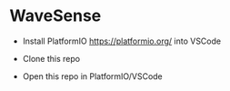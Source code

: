 # WaveSense

* Install PlatformIO https://platformio.org/ into VSCode

* Clone this repo

* Open this repo in PlatformIO/VSCode
